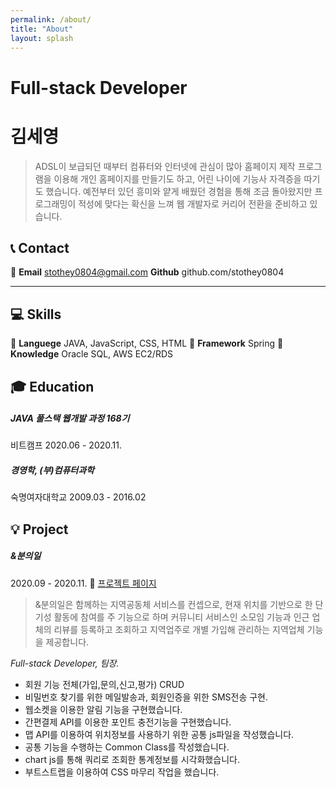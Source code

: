 ```yaml
---
permalink: /about/
title: "About"
layout: splash
---
```


# Full-stack Developer
# 김세영

> ADSL이 보급되던 때부터 컴퓨터와 인터넷에 관심이 많아 홈페이지 제작 프로그램을 이용해 개인 홈페이지를 만들기도 하고, 어린 나이에 기능사 자격증을 따기도 했습니다. 예전부터 있던 흥미와 얕게 배웠던 경험을 통해 조금 돌아왔지만 프로그래밍이 적성에 맞다는 확신을 느껴 웹 개발자로 커리어 전환을 준비하고 있습니다.

## 📞 Contact

📧 **Email**   stothey0804@gmail.com
<i class="fab fa-github"></i> **Github**  github.com/stothey0804

- - - 

## 💻 Skills

📖 **Languege**    JAVA, JavaScript, CSS, HTML
🔨 **Framework**   Spring
🧠 **Knowledge**   Oracle SQL, AWS EC2/RDS



## 🎓 Education

##### JAVA 풀스택 웹개발 과정 168기
비트캠프
2020.06 - 2020.11.

##### 경영학, (부)컴퓨터과학
숙명여자대학교 
2009.03 - 2016.02



## 💡 Project

##### &분의일
2020.09 - 2020.11.
🔗 <a href="http://stothey0804.github.io/project">프로젝트 페이지</a>

> &분의일은 함께하는 지역공동체 서비스를 컨셉으로, 현재 위치를 기반으로 한 단기성 활동에 참여를 주 기능으로 하며 커뮤니티 서비스인 소모임 기능과 인근 업체의 리뷰를 등록하고 조회하고 지역업주로 개별 가입해 관리하는 지역업체 기능을 제공합니다.

_Full-stack Developer, 팀장._

- 회원 기능 전체(가입,문의,신고,평가) CRUD
- 비밀번호 찾기를 위한 메일발송과, 회원인증을 위한 SMS전송 구현.
- 웹소켓을 이용한 알림 기능을 구현했습니다.
- 간편결제 API를 이용한 포인트 충전기능을 구현했습니다.
- 맵 API를 이용하여 위치정보를 사용하기 위한 공통 js파일을 작성했습니다.
- 공통 기능을 수행하는 Common Class를 작성했습니다.
- chart js를 통해 쿼리로 조회한 통계정보를 시각화했습니다.
- 부트스트랩을 이용하여 CSS 마무리 작업을 했습니다.